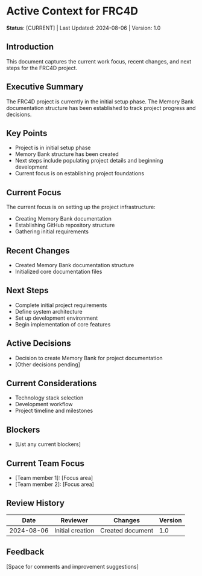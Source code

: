 # Active Context for FRC4D

**Status**: [CURRENT] | Last Updated: 2024-08-06 | Version: 1.0

## Introduction
This document captures the current work focus, recent changes, and next steps for the FRC4D project.

## Executive Summary
The FRC4D project is currently in the initial setup phase. The Memory Bank documentation structure has been established to track project progress and decisions.

## Key Points
- Project is in initial setup phase
- Memory Bank structure has been created
- Next steps include populating project details and beginning development
- Current focus is on establishing project foundations

## Current Focus
The current focus is on setting up the project infrastructure:
- Creating Memory Bank documentation
- Establishing GitHub repository structure
- Gathering initial requirements

## Recent Changes
- Created Memory Bank documentation structure
- Initialized core documentation files

## Next Steps
- Complete initial project requirements
- Define system architecture
- Set up development environment
- Begin implementation of core features

## Active Decisions
- Decision to create Memory Bank for project documentation
- [Other decisions pending]

## Current Considerations
- Technology stack selection
- Development workflow
- Project timeline and milestones

## Blockers
- [List any current blockers]

## Current Team Focus
- [Team member 1]: [Focus area]
- [Team member 2]: [Focus area]

## Review History
| Date | Reviewer | Changes | Version |
|------|----------|---------|---------|
| 2024-08-06 | Initial creation | Created document | 1.0 |

## Feedback
[Space for comments and improvement suggestions]